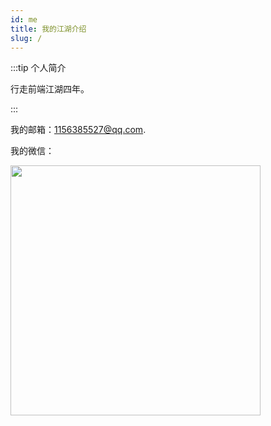 ```yaml
---
id: me
title: 我的江湖介绍
slug: /
---
```


:::tip 个人简介

行走前端江湖四年。

:::

我的邮箱：1156385527@qq.com.

我的微信：

<img src="wx qrcode" src="https://ypyun.ywhoo.cn/assets/20210407145724.png" width="400" />
